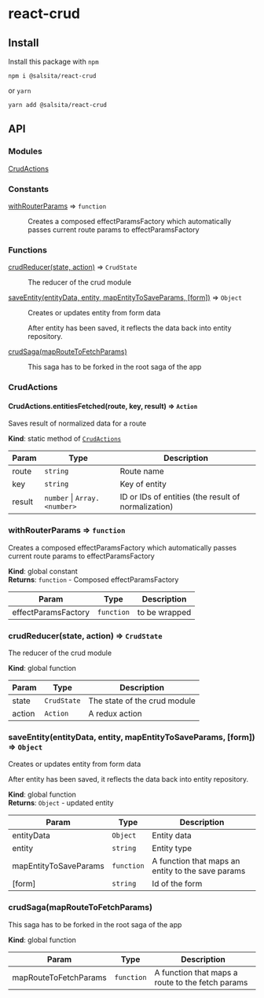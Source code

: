 # react-crud

## Install

Install this package with `npm`
```
npm i @salsita/react-crud
```

or `yarn`
```
yarn add @salsita/react-crud
```

## API
### Modules

<dl>
<dt><a href="#module_CrudActions">CrudActions</a></dt>
<dd></dd>
</dl>

### Constants

<dl>
<dt><a href="#withRouterParams">withRouterParams</a> ⇒ <code>function</code></dt>
<dd><p>Creates a composed effectParamsFactory which automatically passes
current route params to effectParamsFactory</p>
</dd>
</dl>

### Functions

<dl>
<dt><a href="#crudReducer">crudReducer(state, action)</a> ⇒ <code>CrudState</code></dt>
<dd><p>The reducer of the crud module</p>
</dd>
<dt><a href="#saveEntity">saveEntity(entityData, entity, mapEntityToSaveParams, [form])</a> ⇒ <code>Object</code></dt>
<dd><p>Creates or updates entity from form data</p>
<p>After entity has been saved, it reflects the data back into entity repository.</p>
</dd>
<dt><a href="#crudSaga">crudSaga(mapRouteToFetchParams)</a></dt>
<dd><p>This saga has to be forked in the root saga of the app</p>
</dd>
</dl>

<a name="module_CrudActions"></a>

### CrudActions
<a name="module_CrudActions.entitiesFetched"></a>

#### CrudActions.entitiesFetched(route, key, result) ⇒ <code>Action</code>
Saves result of normalized data for a route

**Kind**: static method of [<code>CrudActions</code>](#module_CrudActions)  

| Param | Type | Description |
| --- | --- | --- |
| route | <code>string</code> | Route name |
| key | <code>string</code> | Key of entity |
| result | <code>number</code> \| <code>Array.&lt;number&gt;</code> | ID or IDs of entities (the result of normalization) |

<a name="withRouterParams"></a>

### withRouterParams ⇒ <code>function</code>
Creates a composed effectParamsFactory which automatically passes
current route params to effectParamsFactory

**Kind**: global constant  
**Returns**: <code>function</code> - Composed effectParamsFactory  

| Param | Type | Description |
| --- | --- | --- |
| effectParamsFactory | <code>function</code> | to be wrapped |

<a name="crudReducer"></a>

### crudReducer(state, action) ⇒ <code>CrudState</code>
The reducer of the crud module

**Kind**: global function  

| Param | Type | Description |
| --- | --- | --- |
| state | <code>CrudState</code> | The state of the crud module |
| action | <code>Action</code> | A redux action |

<a name="saveEntity"></a>

### saveEntity(entityData, entity, mapEntityToSaveParams, [form]) ⇒ <code>Object</code>
Creates or updates entity from form data

After entity has been saved, it reflects the data back into entity repository.

**Kind**: global function  
**Returns**: <code>Object</code> - updated entity  

| Param | Type | Description |
| --- | --- | --- |
| entityData | <code>Object</code> | Entity data |
| entity | <code>string</code> | Entity type |
| mapEntityToSaveParams | <code>function</code> | A function that maps an entity to the save params |
| [form] | <code>string</code> | Id of the form |

<a name="crudSaga"></a>

### crudSaga(mapRouteToFetchParams)
This saga has to be forked in the root saga of the app

**Kind**: global function  

| Param | Type | Description |
| --- | --- | --- |
| mapRouteToFetchParams | <code>function</code> | A function that maps a route to the fetch params |

